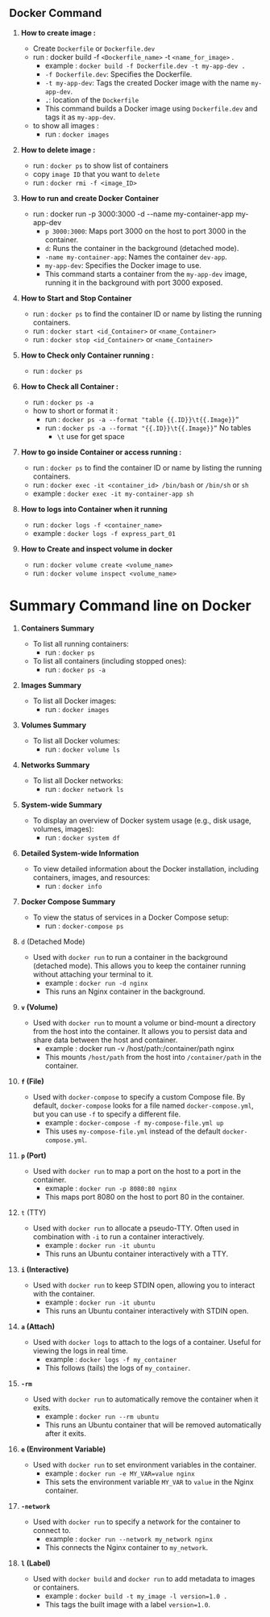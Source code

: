 ## Docker Command

1. **How to create image :**

   - Create `Dockerfile` or `Dockerfile.dev`
   - run : docker build -f `<Dockerfile_name>` -t `<name_for_image>` .
     - example : `docker build -f Dockerfile.dev -t my-app-dev .`
     - `-f Dockerfile.dev`: Specifies the Dockerfile.
     - `-t my-app-dev`: Tags the created Docker image with the name `my-app-dev`.
     - **`.`**: location of the `Dockerfile`
     - This command builds a Docker image using `Dockerfile.dev` and tags it as `my-app-dev`.
   - to show all images :
     - run : `docker images`

2. **How to delete image :**

   - run : `docker ps` to show list of containers
   - copy `image ID` that you want to `delete`
   - run : `docker rmi -f <image_ID>`

3. **How to run and create Docker Container**

   - run : docker run -p 3000:3000 -d --name my-container-app my-app-dev
     - `p 3000:3000`: Maps port 3000 on the host to port 3000 in the container.
     - `d`: Runs the container in the background (detached mode).
     - `-name my-container-app`: Names the container `dev-app`.
     - `my-app-dev`: Specifies the Docker image to use.
     - This command starts a container from the `my-app-dev` image, running it in the background with port 3000 exposed.

4. **How to Start and Stop Container**

   - run : `docker ps` to find the container ID or name by listing the running containers.
   - run : `docker start <id_Container>` or `<name_Container>`
   - run : `docker stop <id_Container>` or `<name_Container>`

5. **How to Check only Container running :**

   - run : `docker ps`

6. **How to Check all Container :**

   - run : `docker ps -a`
   - how to short or format it :
     - run : `docker ps -a --format "table {{.ID}}\t{{.Image}}”`
     - run : `docker ps -a --format "{{.ID}}\t{{.Image}}”` No tables
       - `\t` use for get space

7. **How to go inside Container or access running :**

   - run : `docker ps` to find the container ID or name by listing the running containers.
   - run : `docker exec -it <container_id> /bin/bash` or `/bin/sh` or `sh`
   - example : `docker exec -it my-container-app sh`

8. **How to logs into Container when it running**

   - run : `docker logs -f <container_name>`
   - example : `docker logs -f express_part_01`

9. **How to Create and inspect volume in docker**

   - run : `docker volume create <volume_name>`
   - run : `docker volume inspect <volume_name>`

# Summary Command line on Docker

1. **Containers Summary**

   - To list all running containers:
     - run : `docker ps`
   - To list all containers (including stopped ones):
     - run : `docker ps -a`

2. **Images Summary**

   - To list all Docker images:
     - run : `docker images`

3. **Volumes Summary**

   - To list all Docker volumes:
     - run : `docker volume ls`

4. **Networks Summary**

   - To list all Docker networks:
     - run : `docker network ls`

5. **System-wide Summary**

   - To display an overview of Docker system usage (e.g., disk usage, volumes, images):
     - run : `docker system df`

6. **Detailed System-wide Information**

   - To view detailed information about the Docker installation, including containers, images, and resources:
     - run : `docker info`

7. **Docker Compose Summary**

   - To view the status of services in a Docker Compose setup:
     - run : `docker-compose ps`

8. `d` (Detached Mode)

   - Used with `docker run` to run a container in the background (detached mode). This allows you to keep the container running without attaching your terminal to it.
     - example : `docker run -d nginx`
     - This runs an Nginx container in the background.

9. **`v` (Volume)**

   - Used with `docker run` to mount a volume or bind-mount a directory from the host into the container. It allows you to persist data and share data between the host and container.
     - example : docker run -v /host/path:/container/path nginx
     - This mounts `/host/path` from the host into `/container/path` in the container.

10. **`f` (File)**

    - Used with `docker-compose` to specify a custom Compose file. By default, `docker-compose` looks for a file named `docker-compose.yml`, but you can use `-f` to specify a different file.
      - example : `docker-compose -f my-compose-file.yml up`
      - This uses `my-compose-file.yml` instead of the default `docker-compose.yml`.

11. **`p` (Port)**

    - Used with `docker run` to map a port on the host to a port in the container.
      - exmaple : `docker run -p 8080:80 nginx`
      - This maps port 8080 on the host to port 80 in the container.

12. `t` (TTY)

    - Used with `docker run` to allocate a pseudo-TTY. Often used in combination with `-i` to run a container interactively.
      - example : `docker run -it ubuntu`
      - This runs an Ubuntu container interactively with a TTY.

13. **`i` (Interactive)**

    - Used with `docker run` to keep STDIN open, allowing you to interact with the container.
      - example : `docker run -it ubuntu`
      - This runs an Ubuntu container interactively with STDIN open.

14. **`a` (Attach)**

    - Used with `docker logs` to attach to the logs of a container. Useful for viewing the logs in real time.
      - example : `docker logs -f my_container`
      - This follows (tails) the logs of `my_container`.

15. **`-rm`**

    - Used with `docker run` to automatically remove the container when it exits.
      - example : `docker run --rm ubuntu`
      - This runs an Ubuntu container that will be removed automatically after it exits.

16. **`e` (Environment Variable)**

    - Used with `docker run` to set environment variables in the container.
      - example : `docker run -e MY_VAR=value nginx`
      - This sets the environment variable `MY_VAR` to `value` in the Nginx container.

17. **`-network`**

    - Used with `docker run` to specify a network for the container to connect to.
      - example : `docker run --network my_network nginx`
      - This connects the Nginx container to `my_network`.

18. **`l` (Label)**

    - Used with `docker build` and `docker run` to add metadata to images or containers.
      - example : `docker build -t my_image -l version=1.0 .`
      - This tags the built image with a label `version=1.0`.
